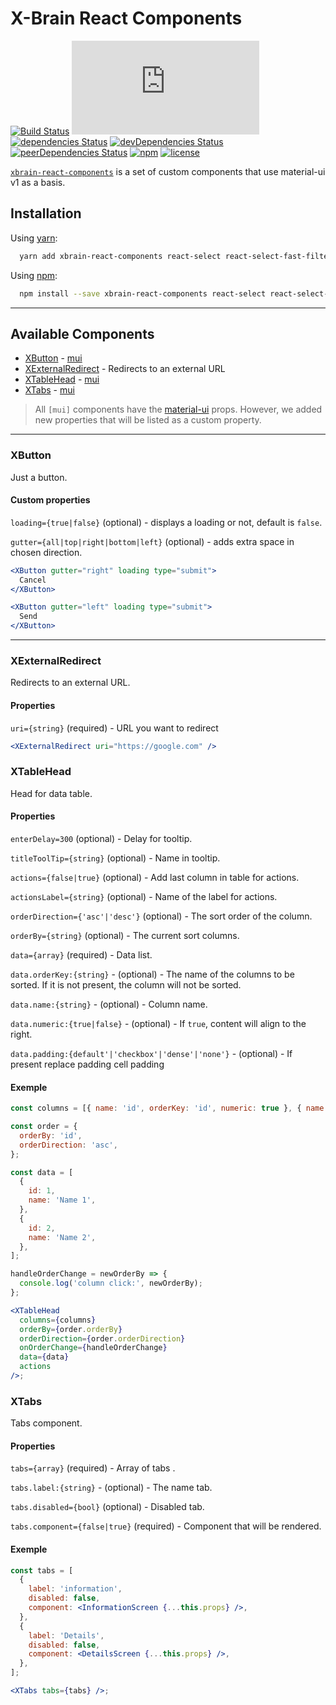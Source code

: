 # X-Brain React Components

[![Build Status](https://travis-ci.org/xbrain-dev/xbrain-react-components.svg?branch=master)](https://travis-ci.org/xbrain-dev/xbrain-react-components)
[![gzip size](http://img.badgesize.io/https://unpkg.com/xbrain-react-components/dist/xbrain-react-components.min.js?compression=gzip)](https://unpkg.com/xbrain-react-components/dist/xbrain-react-components.min.js)
[![dependencies Status](https://david-dm.org/xbrain-dev/xbrain-react-components/status.svg)](https://david-dm.org/xbrain-dev/xbrain-react-components)
[![devDependencies Status](https://david-dm.org/xbrain-dev/xbrain-react-components/dev-status.svg)](https://david-dm.org/xbrain-dev/xbrain-react-components?type=dev)
[![peerDependencies Status](https://david-dm.org/xbrain-dev/xbrain-react-components/peer-status.svg)](https://david-dm.org/xbrain-dev/xbrain-react-components?type=peer)
[![npm](https://img.shields.io/npm/v/xbrain-react-components.svg)](https://www.npmjs.com/package/xbrain-react-components)
[![license](https://img.shields.io/github/license/xbrain-dev/xbrain-react-components.svg)](https://github.com/xbrain-dev/xbrain-react-components)

[`xbrain-react-components`](https://github.com/xbrain-dev/xbrain-react-components)
is a set of custom components that use material-ui v1 as a basis.

## Installation

Using [yarn](https://yarnpkg.com/):

```bash
  yarn add xbrain-react-components react-select react-select-fast-filter-options react-virtualized-select
```

Using [npm](https://www.npmjs.org/):

```bash
  npm install --save xbrain-react-components react-select react-select-fast-filter-options react-virtualized-select
```

---

## Available Components

* [XButton](#xbutton) - [mui](https://material-ui-next.com/demos/buttons/)
* [XExternalRedirect](#xexternalredirect) - Redirects to an external URL
* [XTableHead](#xtablehead) - [mui](https://material-ui-next.com/demos/tables/)
* [XTabs](#xtabs) - [mui](https://material-ui-next.com/api/tabs/)

> All `[mui]` components have the
> [material-ui](https://github.com/mui-org/material-ui.git) props. However, we
> added new properties that will be listed as a custom property.

---

### XButton

Just a button.

#### Custom properties

`loading={true|false}` (optional) - displays a loading or not, default is
`false`.

`gutter={all|top|right|bottom|left}` (optional) - adds extra space in chosen direction.

```jsx
<XButton gutter="right" loading type="submit">
  Cancel
</XButton>

<XButton gutter="left" loading type="submit">
  Send
</XButton>
```

---

### XExternalRedirect

Redirects to an external URL.

#### Properties

`uri={string}` (required) - URL you want to redirect

```jsx
<XExternalRedirect uri="https://google.com" />
```

### XTableHead

Head for data table.

#### Properties

`enterDelay=300` (optional) - Delay for tooltip.

`titleToolTip={string}` (optional) - Name in tooltip.

`actions={false|true}` (optional) - Add last column in table for actions.

`actionsLabel={string}` (optional) - Name of the label for actions.

`orderDirection={'asc'|'desc'}` (optional) - The sort order of the column.

`orderBy={string}` (optional) - The current sort columns.

`data={array}` (required) - Data list.

`data.orderKey:{string}` - (optional) - The name of the columns to be sorted. If it is not present, the column will not be sorted.

`data.name:{string}` - (optional) - Column name.

`data.numeric:{true|false}` - (optional) - If `true`, content will align to the right.

`data.padding:{default'|'checkbox'|'dense'|'none'}` - (optional) - If present replace padding cell padding

#### Exemple

```jsx
const columns = [{ name: 'id', orderKey: 'id', numeric: true }, { name: 'name', orderKey: 'name' }];

const order = {
  orderBy: 'id',
  orderDirection: 'asc',
};

const data = [
  {
    id: 1,
    name: 'Name 1',
  },
  {
    id: 2,
    name: 'Name 2',
  },
];

handleOrderChange = newOrderBy => {
  console.log('column click:', newOrderBy);
};

<XTableHead
  columns={columns}
  orderBy={order.orderBy}
  orderDirection={order.orderDirection}
  onOrderChange={handleOrderChange}
  data={data}
  actions
/>;
```

### XTabs

Tabs component.

#### Properties

`tabs={array}` (required) - Array of tabs .

`tabs.label:{string}` - (optional) - The name tab.

`tabs.disabled={bool}` (optional) - Disabled tab.

`tabs.component={false|true}` (required) - Component that will be rendered.

#### Exemple

```jsx
const tabs = [
  {
    label: 'information',
    disabled: false,
    component: <InformationScreen {...this.props} />,
  },
  {
    label: 'Details',
    disabled: false,
    component: <DetailsScreen {...this.props} />,
  },
];

<XTabs tabs={tabs} />;
```
